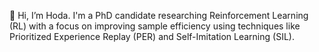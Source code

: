 

 👋 Hi, I’m Hoda. I'm a PhD candidate researching Reinforcement Learning (RL) with a focus on improving sample efficiency using techniques like Prioritized Experience Replay (PER) and Self-Imitation Learning (SIL).

